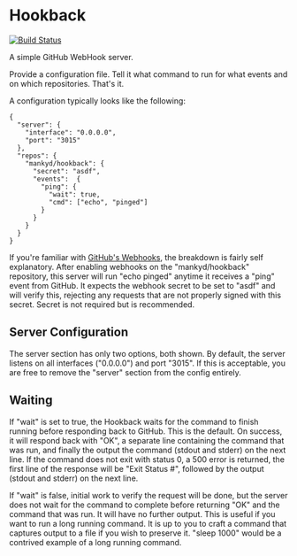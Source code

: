 # Hookback

[![Build Status](https://travis-ci.org/mankyd/hookback.svg?branch=master)](https://travis-ci.org/mankyd/hookback)

A simple GitHub WebHook server.

Provide a configuration file. Tell it what command to run for what events and on
which repositories. That's it.

A configuration typically looks like the following:

    {
      "server": {
        "interface": "0.0.0.0",
        "port": "3015"
      },
      "repos": {
        "mankyd/hookback": {
          "secret": "asdf",
          "events":  {
            "ping": {
              "wait": true,
              "cmd": ["echo", "pinged"]
            }
          }
        }
      }
    }

If you're familiar with [GitHub's Webhooks](https://developer.github.com/webhooks/),
the breakdown is fairly self explanatory. After enabling webhooks on the
"mankyd/hookback" repository, this server will run "echo pinged" anytime it
receives a "ping" event from GitHub. It expects the webhook secret to be set to
"asdf" and will verify this, rejecting any requests that are not properly signed
with this secret. Secret is not required but is recommended.

Server Configuration
--------------------
The server section has only two options, both shown. By default, the server
listens on all interfaces ("0.0.0.0") and port "3015". If this is acceptable,
you are free to remove the "server" section from the config entirely.

Waiting
-------
If "wait" is set to true, the Hookback waits for the command to finish running
before responding back to GitHub. This is the default. On success, it will
respond back with "OK", a separate line containing the command that was run, and
finally the output the command (stdout and stderr) on the next line. If the
command does not exit with status 0, a 500 error is returned, the first line of
the response will be "Exit Status #", followed by the output (stdout and stderr)
on the next line.

If "wait" is false, initial work to verify the request will be done, but the
server does not wait for the command to complete before returning "OK" and
the command that was run. It will have no further output. This is useful if
you want to run a long running command. It is up to you to craft a command that
captures output to a file if you wish to preserve it. "sleep 1000" would be a
contrived example of a long running command.
